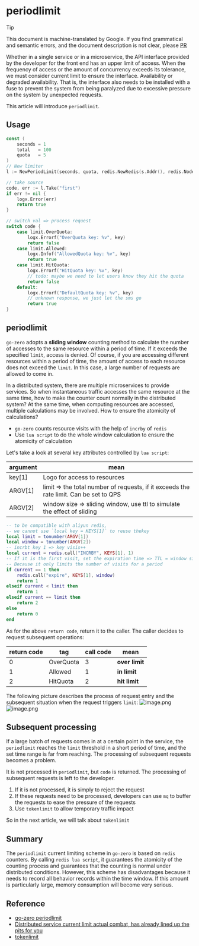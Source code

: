 # periodlimit
> [!TIP]
> This document is machine-translated by Google. If you find grammatical and semantic errors, and the document description is not clear, please [PR](doc-contibute.md)

Whether in a single service or in a microservice, the API interface provided by the developer for the front end has an upper limit of access. When the frequency of access or the amount of concurrency exceeds its tolerance, we must consider current limit to ensure the interface. Availability or degraded availability. That is, the interface also needs to be installed with a fuse to prevent the system from being paralyzed due to excessive pressure on the system by unexpected requests.


This article will introduce `periodlimit`.
## Usage
```go
const (
    seconds = 1
    total   = 100
    quota   = 5
)
// New limiter
l := NewPeriodLimit(seconds, quota, redis.NewRedis(s.Addr(), redis.NodeType), "periodlimit")

// take source
code, err := l.Take("first")
if err != nil {
    logx.Error(err)
    return true
}

// switch val => process request
switch code {
	case limit.OverQuota:
		logx.Errorf("OverQuota key: %v", key)
		return false
	case limit.Allowed:
		logx.Infof("AllowedQuota key: %v", key)
		return true
	case limit.HitQuota:
		logx.Errorf("HitQuota key: %v", key)
		// todo: maybe we need to let users know they hit the quota
		return false
	default:
		logx.Errorf("DefaultQuota key: %v", key)
		// unknown response, we just let the sms go
    	return true
}
```
## periodlimit


`go-zero` adopts a **sliding window** counting method to calculate the number of accesses to the same resource within a period of time. If it exceeds the specified `limit`, access is denied. Of course, if you are accessing different resources within a period of time, the amount of access to each resource does not exceed the `limit`. In this case, a large number of requests are allowed to come in.


In a distributed system, there are multiple microservices to provide services. So when instantaneous traffic accesses the same resource at the same time, how to make the counter count normally in the distributed system? At the same time, when computing resources are accessed, multiple calculations may be involved. How to ensure the atomicity of calculations?


- `go-zero` counts resource visits with the help of `incrby` of `redis`
- Use `lua script` to do the whole window calculation to ensure the atomicity of calculation



Let's take a look at several key attributes controlled by `lua script`:

| **argument** | **mean** |
| --- | --- |
| key[1] | Logo for access to resources |
| ARGV[1] | limit => the total number of requests, if it exceeds the rate limit. Can be set to QPS |
| ARGV[2] | window size => sliding window, use ttl to simulate the effect of sliding |

```lua
-- to be compatible with aliyun redis, 
-- we cannot use `local key = KEYS[1]` to reuse thekey
local limit = tonumber(ARGV[1])
local window = tonumber(ARGV[2])
-- incrbt key 1 => key visis++
local current = redis.call("INCRBY", KEYS[1], 1)
-- If it is the first visit, set the expiration time => TTL = window size
-- Because it only limits the number of visits for a period
if current == 1 then
    redis.call("expire", KEYS[1], window)
    return 1
elseif current < limit then
    return 1
elseif current == limit then
    return 2
else
    return 0
end
```
As for the above `return code`, return it to the caller. The caller decides to request subsequent operations:

| **return code** | **tag** | call code | **mean** |
| --- | --- | --- | --- |
| 0 | OverQuota | 3 | **over limit** |
| 1 | Allowed | 1 | **in limit** |
| 2 | HitQuota | 2 | **hit limit** |

The following picture describes the process of request entry and the subsequent situation when the request triggers `limit`:
![image.png](https://cdn.nlark.com/yuque/0/2020/png/261626/1605430483430-92415ed3-e88f-487d-8fd6-8c58a9abe334.png#align=left&display=inline&height=524&margin=%5Bobject%20Object%5D&name=image.png&originHeight=524&originWidth=1051&size=90836&status=done&style=none&width=1051)
![image.png](https://cdn.nlark.com/yuque/0/2020/png/261626/1605495120249-f6b05ac2-7090-47b0-a3c0-da50df6206dd.png#align=left&display=inline&height=557&margin=%5Bobject%20Object%5D&name=image.png&originHeight=557&originWidth=456&size=53785&status=done&style=none&width=456)
## Subsequent processing


If a large batch of requests comes in at a certain point in the service, the `periodlimit` reaches the `limit` threshold in a short period of time, and the set time range is far from reaching. The processing of subsequent requests becomes a problem.


It is not processed in `periodlimit`, but `code` is returned. The processing of subsequent requests is left to the developer.


1. If it is not processed, it is simply to reject the request
2. If these requests need to be processed, developers can use `mq` to buffer the requests to ease the pressure of the requests
3. Use `tokenlimit` to allow temporary traffic impact



So in the next article, we will talk about `tokenlimit`


## Summary
The `periodlimit` current limiting scheme in `go-zero` is based on `redis` counters. By calling `redis lua script`, it guarantees the atomicity of the counting process and guarantees that the counting is normal under distributed conditions. However, this scheme has disadvantages because it needs to record all behavior records within the time window. If this amount is particularly large, memory consumption will become very serious.


## Reference

- [go-zero periodlimit](https://github.com/tal-tech/go-zero/blob/master/core/limit/periodlimit.go)
- [Distributed service current limit actual combat, has already lined up the pits for you](https://www.infoq.cn/article/Qg2tX8fyw5Vt-f3HH673)
- [tokenlimit](tokenlimit.md)





